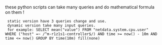 these python scripts can take many queries and do mathematical formula on them !

     static version have 3 queries change and use.
     dynamic version take many input queries. 
     for example: SELECT mean("value") FROM "netdata.system.cpu.user" WHERE ("host" =~ /^m-r1z1s1-controller$/) AND time >= now() - 10m AND time <= now() GROUP BY time(10m) fill(none)
     
